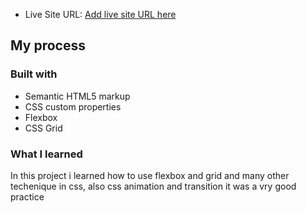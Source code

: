 - Live Site URL: [Add live site URL here](https://your-live-site-url.com)

## My process

### Built with

- Semantic HTML5 markup
- CSS custom properties
- Flexbox
- CSS Grid


### What I learned
In this project i learned how to use flexbox and grid and many other techenique in css, also css animation and transition it was a vry good practice


